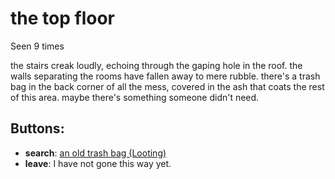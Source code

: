 # the top floor

Seen 9 times

the stairs creak loudly, echoing through the gaping hole in the roof. the walls separating the rooms have fallen away to mere rubble. there's a trash bag in the back corner of all the mess, covered in the ash that coats the rest of this area. maybe there's something someone didn't need.

## Buttons:

- **search**: [an old trash bag (Looting)](an-old-trash-bag--Looting--hamcoi.md)
- **leave**: I have not gone this way yet.
